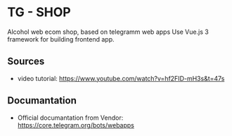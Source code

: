 # TG - SHOP

Alcohol web ecom shop, based on telegramm web apps
Use Vue.js 3 framework for building frontend app.

## Sources

+ video tutorial:
https://www.youtube.com/watch?v=hf2FID-mH3s&t=47s

## Documantation

+ Official documantation from Vendor:
https://core.telegram.org/bots/webapps